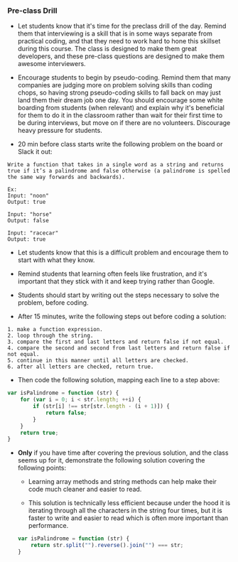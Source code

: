 ### Pre-class Drill

* Let students know that it's time for the preclass drill of the day. Remind them that interviewing is a skill that is in some ways separate from practical coding, and that they need to work hard to hone this skillset during this course. The class is designed to make them great developers, and these pre-class questions are designed to make them awesome interviewers.

* Encourage students to begin by pseudo-coding. Remind them that many companies are judging more on problem solving skills than coding chops, so having strong pseudo-coding skills to fall back on may just land them their dream job one day. You should encourage some white boarding from students (when relevant) and explain why it's beneficial for them to do it in the classroom rather than wait for their first time to be during interviews, but move on if there are no volunteers. Discourage heavy pressure for students.

* 20 min before class starts write the following problem on the board or Slack it out:

```
Write a function that takes in a single word as a string and returns true if it’s a palindrome and false otherwise (a palindrome is spelled the same way forwards and backwards).

Ex:
Input: "noon"
Output: true

Input: "horse"
Output: false

Input: "racecar"
Output: true

```

* Let students know that this is a difficult problem and encourage them to start with what they know. 

* Remind students that learning often feels like frustration, and it's important that they stick with it and keep trying rather than Google. 

* Students should start by writing out the steps necessary to solve the problem, before coding. 

* After 15 minutes, write the following steps out before coding a solution:

```
1. make a function expression.
2. loop through the string.
3. compare the first and last letters and return false if not equal.
4. compare the second and second from last letters and return false if not equal.
5. continue in this manner until all letters are checked. 
6. after all letters are checked, return true.
```
* Then code the following solution, mapping each line to a step above:

```js
var isPalindrome = function (str) {
	for (var i = 0; i < str.length; ++i) {
		if (str[i] !== str[str.length - (i + 1)]) {
			return false;
		}
	}
	return true;
}
```
* **Only** if you have time after covering the previous solution, and the class seems up for it, demonstrate the following solution covering the following points:

  * Learning array methods and string methods can help make their code much cleaner and easier to read.

  * This solution is technically less efficient because under the hood it is iterating through all the characters in the string four times, but it is faster to write and easier to read which is often more important than performance.

  ```js
  var isPalindrome = function (str) {
	  return str.split("").reverse().join("") === str;
  }
  ```